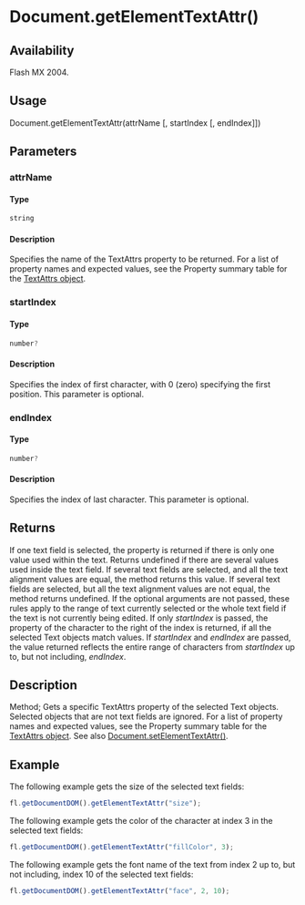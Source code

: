 # Document.getElementTextAttr()

## Availability

Flash MX 2004.

## Usage

Document.getElementTextAttr(attrName [, startIndex [, endIndex]])

## Parameters

### **attrName**

#### Type

```typescript
string
```

#### Description

Specifies the name of the TextAttrs property to be returned. For a list of property names and expected values, see the Property summary table for the [TextAttrs object](../TextAttrs_object/TextAttrs_summary.md).

### **startIndex**

#### Type

```typescript
number?
```

#### Description

Specifies the index of first character, with 0 (zero) specifying the first position. This parameter is optional.

### **endIndex**

#### Type

```typescript
number?
```

#### Description

Specifies the index of last character. This parameter is optional.

## Returns

If one text field is selected, the property is returned if there is only one value used within the text. Returns undefined if there are several values used inside the text field. If several text fields are selected, and all the text alignment values are equal, the method returns this value. If several text fields are selected, but all the text alignment values are not equal, the method returns undefined. If the optional arguments are not passed, these rules apply to the range of text currently selected or the whole text field if the text is not currently being edited. If only *startIndex* is passed, the property of the character to the right of the index is returned, if all the selected Text objects match values. If *startIndex* and *endIndex* are passed, the value returned reflects the entire range of characters from *startIndex* up to, but not including, *endIndex*.

## Description

Method; Gets a specific TextAttrs property of the selected Text objects. Selected objects that are not text fields are ignored. For a list of property names and expected values, see the Property summary table for the [TextAttrs object](../TextAttrs_object/TextAttrs_summary.md). See also [Document.setElementTextAttr()](../Document_object/Document500.md).

## Example

The following example gets the size of the selected text fields:

```javascript
fl.getDocumentDOM().getElementTextAttr("size");
```

The following example gets the color of the character at index 3 in the selected text fields:

```javascript
fl.getDocumentDOM().getElementTextAttr("fillColor", 3);
```

The following example gets the font name of the text from index 2 up to, but not including, index 10 of the selected text fields:

```javascript
fl.getDocumentDOM().getElementTextAttr("face", 2, 10);
```
